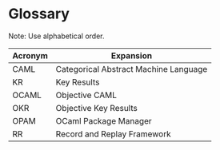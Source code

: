 # Glossary #

Note: Use alphabetical order.

Acronym | Expansion
------- | ---------
CAML    | Categorical Abstract Machine Language
KR      | Key Results
OCAML   | Objective CAML
OKR     | Objective Key Results
OPAM    | OCaml Package Manager
RR      | Record and Replay Framework
